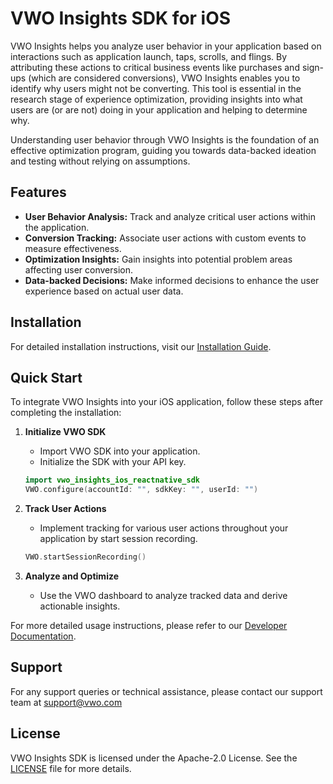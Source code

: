 # VWO Insights SDK for iOS

VWO Insights helps you analyze user behavior in your application based on interactions such as application launch, taps, scrolls, and flings. By attributing these actions to critical business events like purchases and sign-ups (which are considered conversions), VWO Insights enables you to identify why users might not be converting. This tool is essential in the research stage of experience optimization, providing insights into what users are (or are not) doing in your application and helping to determine why.

Understanding user behavior through VWO Insights is the foundation of an effective optimization program, guiding you towards data-backed ideation and testing without relying on assumptions.

## Features

- **User Behavior Analysis:** Track and analyze critical user actions within the application.
- **Conversion Tracking:** Associate user actions with custom events to measure effectiveness.
- **Optimization Insights:** Gain insights into potential problem areas affecting user conversion.
- **Data-backed Decisions:** Make informed decisions to enhance the user experience based on actual user data.

## Installation

For detailed installation instructions, visit our [Installation Guide](https://developers.vwo.com/reference/mobile-insights-ios-installation).

## Quick Start

To integrate VWO Insights into your iOS application, follow these steps after completing the installation:

1. **Initialize VWO SDK**
   - Import VWO SDK into your application.
   - Initialize the SDK with your API key.

   ```swift
   import vwo_insights_ios_reactnative_sdk
   VWO.configure(accountId: "", sdkKey: "", userId: "")
   ```
   
2. **Track User Actions**
   - Implement tracking for various user actions throughout your application by start session recording.

   ```swift
   VWO.startSessionRecording()
   ```
3. **Analyze and Optimize**
   - Use the VWO dashboard to analyze tracked data and derive actionable insights.
   
   
For more detailed usage instructions, please refer to our [Developer Documentation](https://developers.vwo.com/reference/mobile-insights-introduction).

## Support
For any support queries or technical assistance, please contact our support team at [support@vwo.com](mailto:support@vwo.com)

## License
VWO Insights SDK is licensed under the Apache-2.0 License. See the [LICENSE](https://github.com/wingify/vwo-insights-ios-react-native-sdk/blob/main/LICENSE) file for more details.

